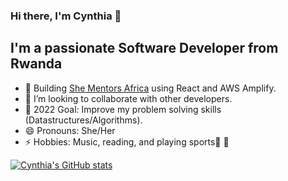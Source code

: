### Hi there, I'm Cynthia 👋

## I'm a passionate Software Developer from Rwanda
 
- 🔭 Building [She Mentors Africa](https://github.com/ciradu2204/SheMentorsAfrica) using React and AWS Amplify. 
- 👯 I’m looking to collaborate with other developers.
- :goal_net: 2022 Goal: Improve my problem solving skills (Datastructures/Algorithms). 
- 😄 Pronouns: She/Her
- ⚡ Hobbies: Music, reading, and playing sports:basketball: :volleyball:


[![Cynthia's GitHub stats](https://github-readme-stats.vercel.app/api?username=ciradu2204&show_icons=true&theme=cobalt&count_private=true)](https://github.com/anuraghazra/github-readme-stats)


